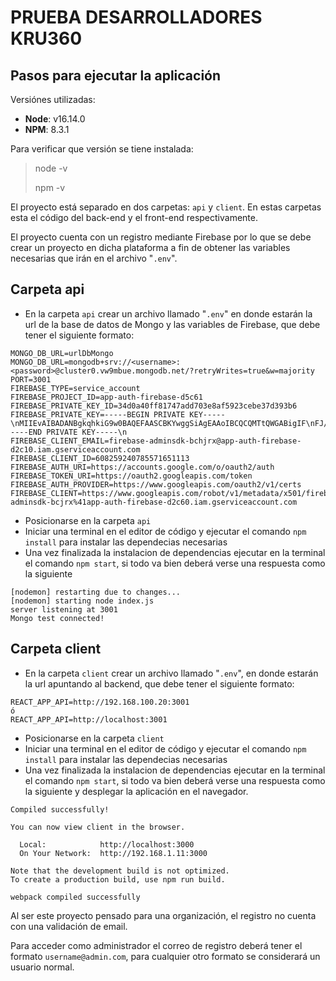 # PRUEBA DESARROLLADORES KRU360

## Pasos para ejecutar la aplicación

Versiónes utilizadas:

- **Node**: v16.14.0
- **NPM**: 8.3.1

Para verificar que versión se tiene instalada:

> node -v
>
> npm -v

El proyecto está separado en dos carpetas: `api` y `client`. En estas carpetas esta el código del back-end y el front-end respectivamente.

El proyecto cuenta con un registro mediante Firebase por lo que se debe crear un proyecto en dicha plataforma a fin de obtener las variables necesarias que irán en el archivo "`.env`".

## Carpeta api

- En la carpeta `api` crear un archivo llamado "`.env`" en donde estarán la url de la base de datos de Mongo y las variables de Firebase, que debe tener el siguiente formato:

```
MONGO_DB_URL=urlDbMongo
MONGO_DB_URL=mongodb+srv://<username>:<password>@cluster0.vw9mbue.mongodb.net/?retryWrites=true&w=majority
PORT=3001
FIREBASE_TYPE=service_account
FIREBASE_PROJECT_ID=app-auth-firebase-d5c61
FIREBASE_PRIVATE_KEY_ID=34d0a40ff81747add703e8af5923cebe37d393b6
FIREBASE_PRIVATE_KEY=-----BEGIN PRIVATE KEY-----\nMIIEvAIBADANBgkqhkiG9w0BAQEFAASCBKYwggSiAgEAAoIBCQCQMTtQWGABigIF\nFJ/SKokblAId/lVTN3os4pPXC+Mai7bV/xXALGlHDZsy7TxoiOyvksY4ndYV8HPU\ngvVo1eBe3NqXC2zVwAN9tf0V6ARbEn/2iYlbxsxICq7mL2nsTJT4fCOplsIZQ2P3\nXD38Py+notNth7FEbTB0MxebPejcc1vSg559lCUDgpUgZzJK7vgGYNuxzvqdrsss\njAjl4afJ/bbl80fwpKTX6YVT+2EIgIwUE5RvCoK0d9jrKdCuyBWCpHmrGK3AWuSF\nb0spVfk/sph4k6Q6HqcpkxwPQ7qKWs11Tw/hXVlxjUcOfWoe/XbExsaDJEjcQrup\n8zahimcNAgMBAAECggEARKE6Iwa9Q15Fkdd8LlMSiS7MRyxbvk0EeMKrLUq6IFNp\nhbdwydQZk7kVKosiGns5dGO+twng8PZOm1JtriVGMsCZxhSpC5/lyXrKaBfToulO\nQLC70RPw/UUgc+0TVGYq7Y5ghwJ7hfy+Yujjk+EbNIXabiKMrA3wZw4+aSRxZiNH\nJg2jeTf8Yo+8MgETGc3erFbqGs34Ybpvr2IMHRb6e3RMNUCHOzGT8veBmGGKoKVU\nqvyOsAusc32sUR2RmSQ4GZn3ypldbkBPtSifhcD2rirLrx8ynPkQqVyOto6vgrI5\nutRVu83D/K2E6DcyMbmQWKutMTSqvPcCncFkNbrmfQKBgQDBjHKQQ5Zka+uvTrDf\nhd+FvZOeMx1e2WCPgHBR6kphFVHK3NKmU1l3I7rI/WtjG/NTHK1AATbv4aQ0yv6W\n3G5LG5cP0efY0iHm9q/SIdgTyr/0+iuIq4ZwwKTJHCPMolj241HauShbVnEHWkO/\nEfacFcKhW3bmMRNNJFdIsrEyYwKBgQC+t9dyT8saJnrhkfM1wDwhI+5ib9Bd3Tca\nOvo1uM1F+uA0A7RvUwv5uYFRXHhpx0rXjAz7stHJ3cgxqBXdj7H7EkQAxRlLPtEy\nfzWdXduh/HtkgYa64r5HiuO8hfGy626Azpa9L7qL3HqTL/5k4ccs/2Ui39neHvaL\nYSlxRr6DzwKBgEwuwBlQwS2d3RMP4kbZJvY5fJVUgUcIQR267HsRwV0dSyiSasfV\nHu3qPmdGeLJ2Gfyo2PjMgZdCNaQiErvG4BLoNTmg4aVScM28Y9BOSgLgV1ZR8jjF\naxGOgk42qVCuxl3HdDynjN8G006VlPzsUSl21zk0C0ToJDTFDSYsT9sJAoGAOjvS\nSjI5FtwHC1dQRupSsd/RyzbPDcodKCI4Ai1SaHrI+Ljk4FUgQ/kzlk9A6TOUE6rM\n0BHy4suYdCkZvBRDSSFzqDSGm6YrpFqZWVquVJDOcIroQ6o2ZYvwK8FOYs5maGgs\nOMoZENmah9TQvab+9StqizKEyMD1kOtzBwaN55sCgYALF5wL0Dcc8uGuwqoW2K4P\nU99D4YYP2ezTcKxMCZOwMhtFjObBVmA0l5U/TNZx/MJ0dNZEH4u0FSaXSQFDYe+c\nDYaMBCTtuq2nWK5MHtLmIB+fouRBZJq+AaLek1xXZHlffsMzUsLmv+abENry0/VY\nyZZBKtED1L+qG9algpswjQ==\n-----END PRIVATE KEY-----\n
FIREBASE_CLIENT_EMAIL=firebase-adminsdk-bchjrx@app-auth-firebase-d2c10.iam.gserviceaccount.com
FIREBASE_CLIENT_ID=608259240785571651113
FIREBASE_AUTH_URI=https://accounts.google.com/o/oauth2/auth
FIREBASE_TOKEN_URI=https://oauth2.googleapis.com/token
FIREBASE_AUTH_PROVIDER=https://www.googleapis.com/oauth2/v1/certs
FIREBASE_CLIENT=https://www.googleapis.com/robot/v1/metadata/x501/firebase-adminsdk-bcjrx%41app-auth-firebase-d2c60.iam.gserviceaccount.com
```

- Posicionarse en la carpeta `api`
- Iniciar una terminal en el editor de código y ejecutar el comando `npm install` para instalar las dependecias necesarias
- Una vez finalizada la instalacion de dependencias ejecutar en la terminal el comando `npm start`, si todo va bien deberá verse una respuesta como la siguiente

```
[nodemon] restarting due to changes...
[nodemon] starting node index.js
server listening at 3001
Mongo test connected!
```

## Carpeta client

- En la carpeta `client` crear un archivo llamado "`.env`", en donde estarán la url apuntando al backend, que debe tener el siguiente formato:

```
REACT_APP_API=http://192.168.100.20:3001
ó
REACT_APP_API=http://localhost:3001
```

- Posicionarse en la carpeta `client`
- Iniciar una terminal en el editor de código y ejecutar el comando `npm install` para instalar las dependecias necesarias
- Una vez finalizada la instalacion de dependencias ejecutar en la terminal el comando `npm start`, si todo va bien deberá verse una respuesta como la siguiente y desplegar la aplicación en el navegador.

```
Compiled successfully!

You can now view client in the browser.

  Local:            http://localhost:3000
  On Your Network:  http://192.168.1.11:3000

Note that the development build is not optimized.
To create a production build, use npm run build.

webpack compiled successfully
```

Al ser este proyecto pensado para una organización, el registro no cuenta con una validación de email.

Para acceder como administrador el correo de registro deberá tener el formato `username@admin.com`, para cualquier otro formato se considerará un usuario normal.
